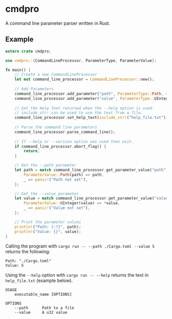 # cmdpro

A command line parameter parser written in Rust.

## Example

```rust
extern crate cmdpro;

use cmdpro::{CommandLineProcessor, ParameterType, ParameterValue};

fn main() {
	// Create a new CommandLineProcessor
    let mut command_line_processor = CommandLineProcessor::new();
    
    // Add Parameters
    command_line_processor.add_parameter("path", ParameterType::Path, vec!["--path".to_owned(), "--p".to_owned()]);
    command_line_processor.add_parameter("value", ParameterType::UInteger, vec!["--value".to_owned(), "--v".to_owned()]);
    
    // Set the Help Text returned when the --help option is used.
    // include_str! can be used to use the text from a file.
    command_line_processor.set_help_text(include_str!("help_file.txt"));
    
    // Parse the command line parameters
    command_line_processor.parse_command_line();
    
	// If --help or --version option was used then exit.
    if command_line_processor.abort_flag() {
        return;
    }

	// Get the --path parameter
    let path = match command_line_processor.get_parameter_value("path") {
        ParameterValue::Path(path) => path,
        _ => panic!("Path not set"),
    };

	// Get the --value parameter
    let value = match command_line_processor.get_parameter_value("value") {
        ParameterValue::UInteger(value) => *value,
        _ => panic!("Value not set"),
    };

	// Print the parameter values
    println!("Path: {:?}", path);
    println!("Value: {}", value);
}

```

Calling the program with `cargo run -- --path ./Cargo.toml --value 5` returns the following:

```
Path: "./Cargo.toml"
Value: 5
```

Using the `--help` option with `cargo run -- --help` returns the text in `help_file.txt` (example below).
```
USAGE
    executable_name [OPTIONS]

OPTIONS
    --path      Path to a file
    --value     A u32 value
```
